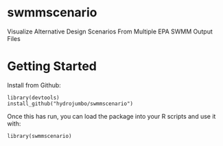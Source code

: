 # swmmscenario

Visualize Alternative Design Scenarios From Multiple EPA SWMM Output Files

# Getting Started

Install from Github:

```
library(devtools)
install_github("hydrojumbo/swmmscenario")
```

Once this has run, you can load the package into your R scripts and use it with:
```
library(swmmscenario)
```
